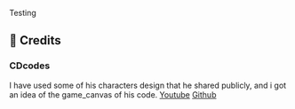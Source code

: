 Testing

## 📰 Credits

### CDcodes
I have used some of his characters design that he shared publicly, and i got an idea of the game_canvas of his code.
[Youtube](https://www.youtube.com/@CDcodes)
[Github](https://github.com/ChristianD37)

<br/>
